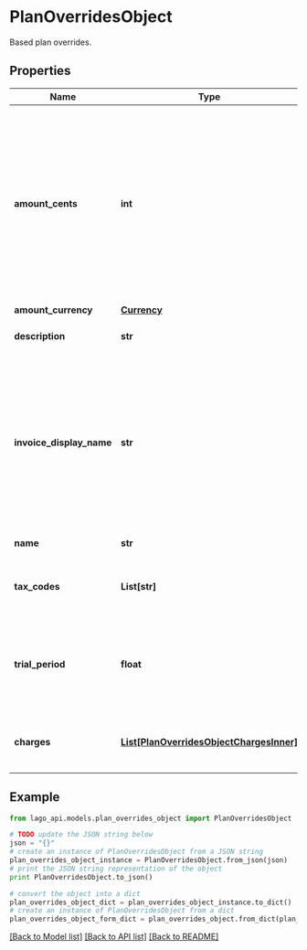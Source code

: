 # PlanOverridesObject

Based plan overrides.

## Properties

Name | Type | Description | Notes
------------ | ------------- | ------------- | -------------
**amount_cents** | **int** | The base cost of the plan, excluding any applicable taxes, that is billed on a recurring basis. This value is defined at 0 if your plan is a pay-as-you-go plan. | [optional] 
**amount_currency** | [**Currency**](Currency.md) |  | [optional] 
**description** | **str** | The description on the plan. | [optional] 
**invoice_display_name** | **str** | Specifies the name that will be displayed on an invoice. If no value is set for this field, the name of the plan will be used as the default display name. | [optional] 
**name** | **str** | The name of the plan. | [optional] 
**tax_codes** | **List[str]** | List of unique code used to identify the taxes. | [optional] 
**trial_period** | **float** | The duration in days during which the base cost of the plan is offered for free. | [optional] 
**charges** | [**List[PlanOverridesObjectChargesInner]**](PlanOverridesObjectChargesInner.md) | Additional usage-based charges for this plan. | [optional] 

## Example

```python
from lago_api.models.plan_overrides_object import PlanOverridesObject

# TODO update the JSON string below
json = "{}"
# create an instance of PlanOverridesObject from a JSON string
plan_overrides_object_instance = PlanOverridesObject.from_json(json)
# print the JSON string representation of the object
print PlanOverridesObject.to_json()

# convert the object into a dict
plan_overrides_object_dict = plan_overrides_object_instance.to_dict()
# create an instance of PlanOverridesObject from a dict
plan_overrides_object_form_dict = plan_overrides_object.from_dict(plan_overrides_object_dict)
```
[[Back to Model list]](../README.md#documentation-for-models) [[Back to API list]](../README.md#documentation-for-api-endpoints) [[Back to README]](../README.md)


